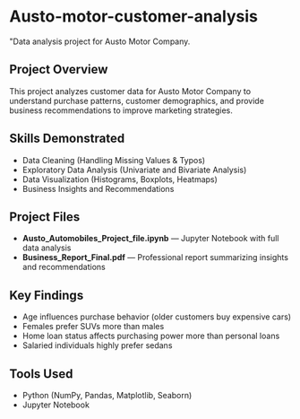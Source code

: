 # Austo-motor-customer-analysis
"Data analysis project for Austo Motor Company.
## Project Overview
This project analyzes customer data for Austo Motor Company to understand purchase patterns, customer demographics, and provide business recommendations to improve marketing strategies.

## Skills Demonstrated
- Data Cleaning (Handling Missing Values & Typos)
- Exploratory Data Analysis (Univariate and Bivariate Analysis)
- Data Visualization (Histograms, Boxplots, Heatmaps)
- Business Insights and Recommendations

## Project Files
- **Austo_Automobiles_Project_file.ipynb** — Jupyter Notebook with full data analysis
- **Business_Report_Final.pdf** — Professional report summarizing insights and recommendations

## Key Findings
- Age influences purchase behavior (older customers buy expensive cars)
- Females prefer SUVs more than males
- Home loan status affects purchasing power more than personal loans
- Salaried individuals highly prefer sedans

## Tools Used
- Python (NumPy, Pandas, Matplotlib, Seaborn)
- Jupyter Notebook
